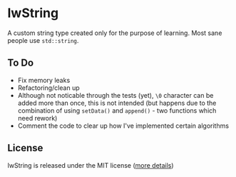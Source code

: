 # IwString

A custom string type created only for the purpose of learning. Most sane people use `std::string`.

## To Do

- Fix memory leaks
- Refactoring/clean up
- Although not noticable through the tests (yet), `\0` character can be added more than once, this is not intended (but happens due to the combination of using `setData()` and `append()` - two functions which need rework)
- Comment the code to clear up how I've implemented certain algorithms

## License

IwString is released under the MIT license ([more details](./LICENSE))

